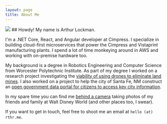 ```yaml
---
layout: page
title: About Me
---
```


<img src="https://static.rthr.me/images/arthur-batuu-2019-08-17.jpeg"/>
## Howdy! My name is Arthur Lockman.

I'm a .NET Core, React, and Angular developer at Cimpress. I specialize in building cloud-first
microservices that power the Cimpress and Vistaprint manufacturing plants. I spend a lot of time
monkeying around in AWS and working with on-premise hardware too.

My background is a degree in Robotics Engineering and Computer Science from Worcester
Polytechnic Institute. As part of my degree I worked on a research project investigating the
[viability of using drones to eliminate land mines](https://web.wpi.edu/Pubs/E-project/Available/E-project-031216-112944/).
I also worked on a project to help the city of Santa Fe, NM construct an
[open government data portal for citizens to access key city information](https://web.wpi.edu/Pubs/E-project/Available/E-project-043016-160711/).

In my spare time you can find me [behind a camera](https://www.instagram.com/arthurlockman/)
taking photos of my friends and family at Walt Disney World (and other places too, I swear).

If you want to get in touch, feel free to shoot me an email at `hello (at) rthr.me`.